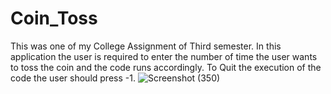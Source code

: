 # Coin_Toss
This was one of my College Assignment of Third semester.
In this application the user is required to enter the number of time the user wants to toss the coin and the code runs accordingly.
To Quit the execution of the code the user should press -1.
![Screenshot (350)](https://user-images.githubusercontent.com/87956374/142471620-fe538ab0-537d-48c9-b2f9-0542819b44e4.png)
